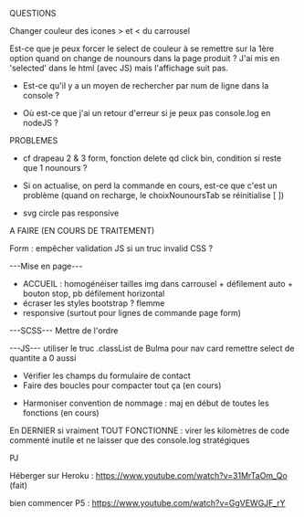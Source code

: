 QUESTIONS

Changer couleur des icones > et < du carrousel

Est-ce que je peux forcer le select de couleur à se remettre sur la 1ère option quand on change de nounours dans la page produit ? J'ai mis en 'selected' dans le html (avec JS) mais l'affichage suit pas.

- Est-ce qu'il y a un moyen de rechercher par num de ligne dans la console ?

- Où est-ce que j'ai un retour d'erreur si je peux pas console.log en nodeJS ?


PROBLEMES

- cf drapeau 2 & 3 form, fonction delete qd click bin, condition si reste que 1 nounours ?

- Si on actualise, on perd la commande en cours, est-ce que c'est un problème (quand on recharge, le choixNounoursTab se réinitialise [ ])

- svg circle pas responsive

A FAIRE (EN COURS DE TRAITEMENT)

Form : empêcher validation JS si un truc invalid CSS ?

---Mise en page---
* ACCUEIL : homogénéiser tailles img dans carrousel + défilement auto + bouton stop, pb défilement horizontal
* écraser les styles bootstrap ? flemme
* responsive (surtout pour lignes de commande page form)

---SCSS---
Mettre de l'ordre

---JS---
utiliser le truc .classList de Bulma pour nav card
remettre select de quantite a 0 aussi
- Vérifier les champs du formulaire de contact
- Faire des boucles pour compacter tout ça (en cours)
<!-- - Calculer la variable prix dans panier.js (251) autrement -->
- Harmoniser convention de nommage : maj en début de toutes les fonctions (en cours)


En DERNIER si vraiment TOUT FONCTIONNE : virer les kilomètres de code commenté inutile et ne laisser que des console.log stratégiques


PJ

Héberger sur Heroku : 
https://www.youtube.com/watch?v=31MrTaOm_Qo
(fait)

bien commencer P5 : 
https://www.youtube.com/watch?v=GgVEWGJF_rY